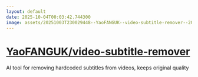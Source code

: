 ```yaml
---
layout: default
date: 2025-10-04T00:03:42.744300
image: assets/20251003T230029448--YaoFANGUK--video-subtitle-remover--20251003T230359698--cropped.png
---
```


# [YaoFANGUK/video-subtitle-remover](https://github.com/YaoFANGUK/video-subtitle-remover)

AI tool for removing hardcoded subtitles from videos, keeps original quality
